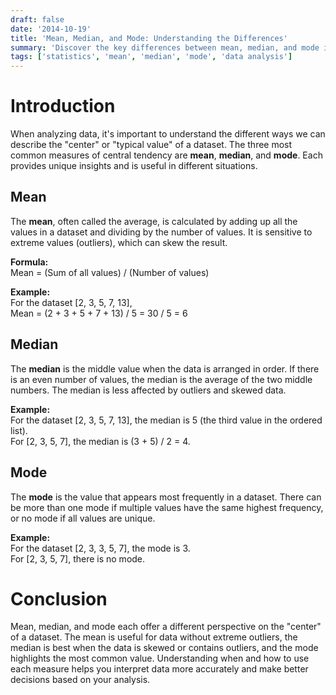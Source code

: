 ```yaml
---
draft: false
date: '2014-10-19'
title: 'Mean, Median, and Mode: Understanding the Differences'
summary: 'Discover the key differences between mean, median, and mode in statistics. Learn how each measure of central tendency is calculated, when to use them, and why they matter in data analysis.'
tags: ['statistics', 'mean', 'median', 'mode', 'data analysis']
---
```


# Introduction

When analyzing data, it's important to understand the different ways we can describe the "center" or "typical value" of a dataset. The three most common measures of central tendency are **mean**, **median**, and **mode**. Each provides unique insights and is useful in different situations.

## Mean

The **mean**, often called the average, is calculated by adding up all the values in a dataset and dividing by the number of values. It is sensitive to extreme values (outliers), which can skew the result.

**Formula:**  
Mean = (Sum of all values) / (Number of values)

**Example:**  
For the dataset [2, 3, 5, 7, 13],  
Mean = (2 + 3 + 5 + 7 + 13) / 5 = 30 / 5 = 6

## Median

The **median** is the middle value when the data is arranged in order. If there is an even number of values, the median is the average of the two middle numbers. The median is less affected by outliers and skewed data.

**Example:**  
For the dataset [2, 3, 5, 7, 13], the median is 5 (the third value in the ordered list).  
For [2, 3, 5, 7], the median is (3 + 5) / 2 = 4.

## Mode

The **mode** is the value that appears most frequently in a dataset. There can be more than one mode if multiple values have the same highest frequency, or no mode if all values are unique.

**Example:**  
For the dataset [2, 3, 3, 5, 7], the mode is 3.  
For [2, 3, 5, 7], there is no mode.

# Conclusion

Mean, median, and mode each offer a different perspective on the "center" of a dataset. The mean is useful for data without extreme outliers, the median is best when the data is skewed or contains outliers, and the mode highlights the most common value. Understanding when and how to use each measure helps you interpret data more accurately and make better decisions based on your analysis.
